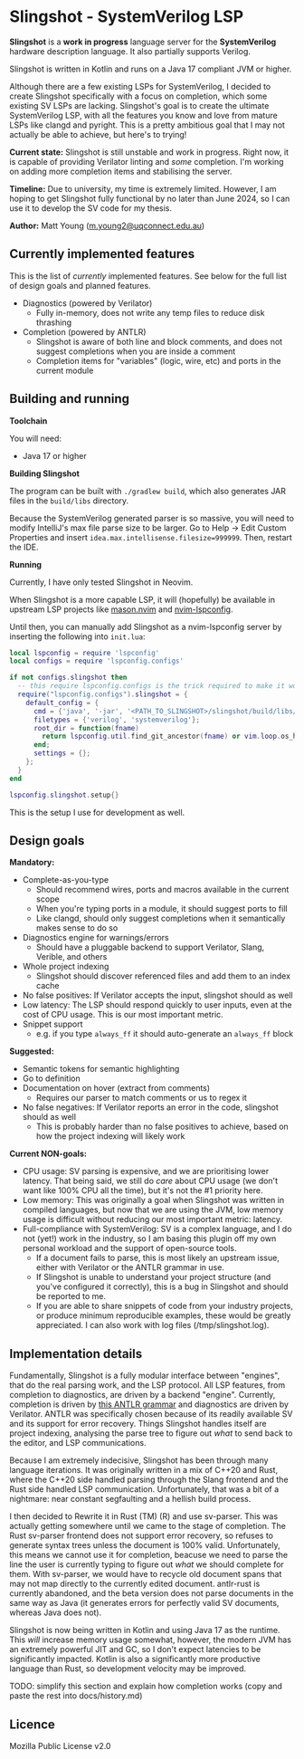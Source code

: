 # Slingshot - SystemVerilog LSP
**Slingshot** is a **work in progress** language server for the **SystemVerilog** hardware description language.
It also partially supports Verilog.

Slingshot is written in Kotlin and runs on a Java 17 compliant JVM or higher.

Although there are a few existing LSPs for SystemVerilog, I decided to create Slingshot specifically with a
focus on completion, which some existing SV LSPs are lacking. Slingshot's goal is to create the ultimate 
SystemVerilog LSP, with all the features you know and love from mature LSPs like clangd and pyright. This is
a pretty ambitious goal that I may not actually be able to achieve, but here's to trying!

**Current state:** Slingshot is still unstable and work in progress. Right now, it is capable of providing
Verilator linting and _some_ completion. I'm working on adding more completion items and stabilising the
server.

**Timeline:** Due to university, my time is extremely limited. However, I am hoping to get Slingshot fully
functional by no later than June 2024, so I can use it to develop the SV code for my thesis.

**Author:** Matt Young (m.young2@uqconnect.edu.au)

## Currently implemented features
This is the list of _currently_ implemented features. See below for the full list of design goals and planned
features.

- Diagnostics (powered by Verilator)
  - Fully in-memory, does not write any temp files to reduce disk thrashing
- Completion (powered by ANTLR)
  - Slingshot is aware of both line and block comments, and does not suggest completions when you are inside
    a comment
  - Completion items for "variables" (logic, wire, etc) and ports in the current module

## Building and running
**Toolchain**

You will need:
- Java 17 or higher

**Building Slingshot**

The program can be built with `./gradlew build`, which also generates JAR files in the `build/libs` directory.

Because the SystemVerilog generated parser is so massive, you will need to modify IntelliJ's max file parse
size to be larger. Go to Help -> Edit Custom Properties and insert `idea.max.intellisense.filesize=999999`.
Then, restart the IDE.

**Running**

Currently, I have only tested Slingshot in Neovim.

When Slingshot is a more capable LSP, it will (hopefully) be available in upstream LSP projects like
[mason.nvim](https://github.com/williamboman/mason.nvim) and [nvim-lspconfig](https://github.com/neovim/nvim-lspconfig).

Until then, you can manually add Slingshot as a nvim-lspconfig server by inserting the following into `init.lua`:

```lua
local lspconfig = require 'lspconfig'
local configs = require 'lspconfig.configs'

if not configs.slingshot then
  -- this require lspconfig.configs is the trick required to make it work
  require("lspconfig.configs").slingshot = {
    default_config = {
      cmd = {'java', '-jar', '<PATH_TO_SLINGSHOT>/slingshot/build/libs/slingshot-1.0-SNAPSHOT-all.jar'};
      filetypes = {'verilog', 'systemverilog'};
      root_dir = function(fname)
        return lspconfig.util.find_git_ancestor(fname) or vim.loop.os_homedir()
      end;
      settings = {};
    };
  }
end

lspconfig.slingshot.setup{}
```

This is the setup I use for development as well.

## Design goals
**Mandatory:**
- Complete-as-you-type
    - Should recommend wires, ports and macros available in the current scope
    - When you're typing ports in a module, it should suggest ports to fill
    - Like clangd, should only suggest completions when it semantically makes sense to do so
- Diagnostics engine for warnings/errors
    - Should have a pluggable backend to support Verilator, Slang, Verible, and others
- Whole project indexing
    - Slingshot should discover referenced files and add them to an index cache
- No false positives: If Verilator accepts the input, slingshot should as well
- Low latency: The LSP should respond quickly to user inputs, even at the cost of CPU usage. This is our most
important metric.
- Snippet support
  - e.g. if you type `always_ff` it should auto-generate an `always_ff` block

**Suggested:**
- Semantic tokens for semantic highlighting
- Go to definition 
- Documentation on hover (extract from comments)
    - Requires our parser to match comments or us to regex it
- No false negatives: If Verilator reports an error in the code, slingshot should as well
    - This is probably harder than no false positives to achieve, based on how the project indexing will likely
    work

**Current NON-goals:**
- CPU usage: SV parsing is expensive, and we are prioritising lower latency. That being said, we still do _care_
about CPU usage (we don't want like 100% CPU all the time), but it's not the #1 priority here.
- Low memory: This was originally a goal when Slingshot was written in compiled languages, but now that we are
using the JVM, low memory usage is difficult without reducing our most important metric: latency.
- Full-compliance with SystemVerilog: SV is a complex language, and I do not (yet!) work in the
industry, so I am basing this plugin off my own personal workload and the support of open-source tools.
    - If a document fails to parse, this is most likely an upstream issue, either with Verilator or the ANTLR
    grammar in use.
    - If Slingshot is unable to understand your project structure (and you've configured it correctly), this is
    a bug in Slingshot and should be reported to me.
    - If you are able to share snippets of code from your industry projects, or produce minimum
    reproducible examples, these would be greatly appreciated. I can also work with log files (/tmp/slingshot.log).

## Implementation details
Fundamentally, Slingshot is a fully modular interface between "engines", that do the real parsing work, and
the LSP protocol. All LSP features, from completion to diagnostics, are driven by
a backend "engine". Currently, completion is driven by 
[this ANTLR grammar](https://github.com/antlr/grammars-v4/tree/master/verilog/systemverilog)
and diagnostics are driven by Verilator. ANTLR was specifically chosen because of its readily available SV and its support
for error recovery. Things Slingshot handles itself are project indexing, analysing the parse tree to figure out _what_ 
to send back to the editor, and LSP communications.

Because I am extremely indecisive, Slingshot has been through many language iterations. It was originally written in
a mix of C++20 and Rust, where the C++20 side handled parsing through the Slang frontend and the Rust side handled
LSP communication. Unfortunately, that was a bit of a nightmare: near constant segfaulting and a hellish build process.

I then decided to Rewrite it in Rust (TM) (R) and use sv-parser. This was actually getting somewhere until we came
to the stage of completion. The Rust sv-parser frontend does not support error recovery, so refuses to generate syntax
trees unless the document is 100% valid. Unfortunately, this means we cannot use it for completion, beacuse we need
to parse the line the user is currently typing to figure out _what_ we should complete for them. With sv-parser, we
would have to recycle old document spans that may not map directly to the currently edited document. antlr-rust is
currently abandoned, and the beta version does not parse documents in the same way as Java (it generates errors for
perfectly valid SV documents, whereas Java does not).

Slingshot is now being written in Kotlin and using Java 17 as the runtime. This _will_ increase memory usage somewhat, 
however, the modern JVM has an extremely powerful JIT and GC, so I don't expect latencies to be significantly impacted.
Kotlin is also a significantly more productive language than Rust, so development velocity may be improved.

TODO: simplify this section and explain how completion works (copy and paste the rest into docs/history.md)

## Licence
Mozilla Public License v2.0
